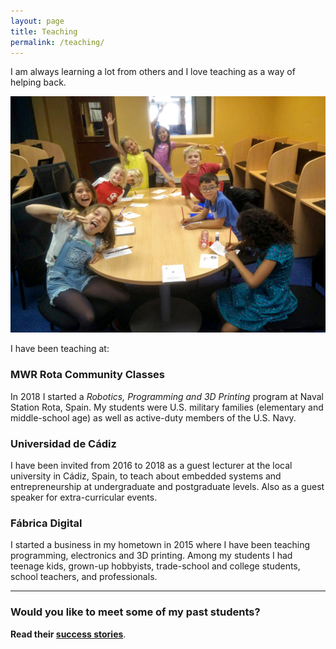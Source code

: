 ```yaml
---
layout: page
title: Teaching
permalink: /teaching/
---
```


I am always learning a lot from others and I love teaching as a way of helping back.

![Photo of my class at MWR Rota](/images/pablobacho_mwrrota.jpg)

I have been teaching at:

### MWR Rota Community Classes

In 2018 I started a *Robotics, Programming and 3D Printing* program at Naval Station Rota, Spain. My students were U.S. military families (elementary and middle-school age) as well as active-duty members of the U.S. Navy.

### Universidad de Cádiz

I have been invited from 2016 to 2018 as a guest lecturer at the local university in Cádiz, Spain, to teach about embedded systems and entrepreneurship at undergraduate and postgraduate levels. Also as a guest speaker for extra-curricular events.

### Fábrica Digital

I started a business in my hometown in 2015 where I have been teaching programming, electronics and 3D printing. Among my students I had teenage kids, grown-up hobbyists, trade-school and college students, school teachers, and professionals.

***

### Would you like to meet some of my past students?

**Read their [success stories](/teaching/success-stories)**.